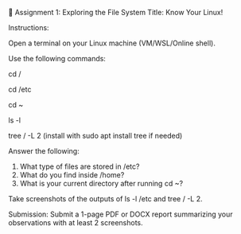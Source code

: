 📝 Assignment 1: Exploring the File System
Title: Know Your Linux!

Instructions:

Open a terminal on your Linux machine (VM/WSL/Online shell).

Use the following commands:

cd /

cd /etc

cd ~

ls -l

tree / -L 2 (install with sudo apt install tree if needed)

Answer the following:

1. What type of files are stored in /etc?
2. What do you find inside /home?
3. What is your current directory after running cd ~?

Take screenshots of the outputs of ls -l /etc and tree / -L 2.

Submission:
Submit a 1-page PDF or DOCX report summarizing your observations with at least 2 screenshots.
